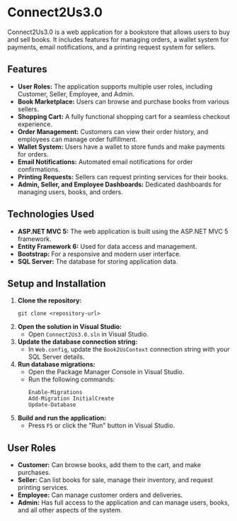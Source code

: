 # Connect2Us3.0

Connect2Us3.0 is a web application for a bookstore that allows users to buy and sell books. It includes features for managing orders, a wallet system for payments, email notifications, and a printing request system for sellers.

## Features

- **User Roles:** The application supports multiple user roles, including Customer, Seller, Employee, and Admin.
- **Book Marketplace:** Users can browse and purchase books from various sellers.
- **Shopping Cart:** A fully functional shopping cart for a seamless checkout experience.
- **Order Management:** Customers can view their order history, and employees can manage order fulfillment.
- **Wallet System:** Users have a wallet to store funds and make payments for orders.
- **Email Notifications:** Automated email notifications for order confirmations.
- **Printing Requests:** Sellers can request printing services for their books.
- **Admin, Seller, and Employee Dashboards:** Dedicated dashboards for managing users, books, and orders.

## Technologies Used

- **ASP.NET MVC 5:** The web application is built using the ASP.NET MVC 5 framework.
- **Entity Framework 6:** Used for data access and management.
- **Bootstrap:** For a responsive and modern user interface.
- **SQL Server:** The database for storing application data.

## Setup and Installation

1. **Clone the repository:**
   ```
   git clone <repository-url>
   ```
2. **Open the solution in Visual Studio:**
   - Open `Connect2Us3.0.sln` in Visual Studio.
3. **Update the database connection string:**
   - In `Web.config`, update the `Book2UsContext` connection string with your SQL Server details.
4. **Run database migrations:**
   - Open the Package Manager Console in Visual Studio.
   - Run the following commands:
     ```
     Enable-Migrations
     Add-Migration InitialCreate
     Update-Database
     ```
5. **Build and run the application:**
   - Press `F5` or click the "Run" button in Visual Studio.

## User Roles

- **Customer:** Can browse books, add them to the cart, and make purchases.
- **Seller:** Can list books for sale, manage their inventory, and request printing services.
- **Employee:** Can manage customer orders and deliveries.
- **Admin:** Has full access to the application and can manage users, books, and all other aspects of the system.